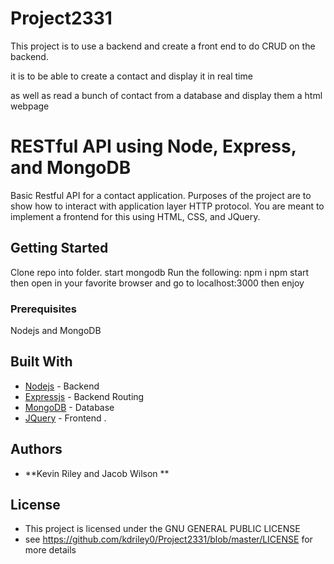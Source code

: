 # Project2331

This project is to use  a   backend and create a front end to do CRUD on the backend. 

it is to be able to create a contact and display it in real time 

as well as read a bunch of contact from a database and display them a html webpage

# RESTful API using Node, Express, and MongoDB

Basic Restful API for a contact application. Purposes of the project are to show how to interact with application layer HTTP protocol. You are meant to implement a frontend for this using HTML, CSS, and JQuery.

## Getting Started

Clone repo into folder.
start mongodb
Run the following:
npm i
npm start
then open in your favorite browser and go to localhost:3000
then enjoy


### Prerequisites

Nodejs and MongoDB

## Built With

* [Nodejs](https://nodejs.org/en/docs/) - Backend
* [Expressjs](http://expressjs.com/en/4x/api.html) - Backend Routing
* [MongoDB](https://docs.mongodb.com/) - Database
* [JQuery](https://api.jquery.com/) - Frontend
  .

## Authors

* **Kevin Riley and Jacob Wilson **

## License

* This project is licensed under the  GNU GENERAL PUBLIC LICENSE 
* see https://github.com/kdriley0/Project2331/blob/master/LICENSE for more details 
